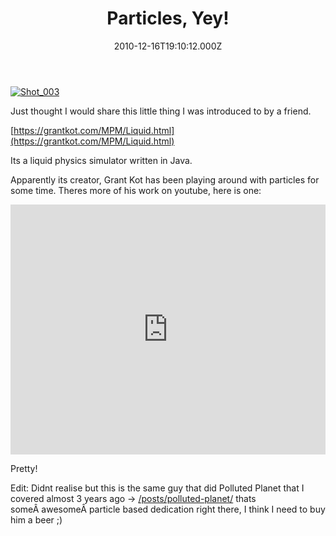 ﻿---
coverImage: /images/fallback-post-header.png
date: "2010-12-16T19:10:12.000Z"
tags:
  - java
  - particles
  - pretty
title: "Particles, Yey!"
oldUrl: /fun-amp-videos/particles-yey
---

[![](https://www.mikecann.blog/wp-content/uploads/2010/12/Shot_0031.png "Shot_003")](https://www.mikecann.blog/wp-content/uploads/2010/12/Shot_0031.png)

Just thought I would share this little thing I was introduced to by a friend.

<!-- more -->

[https://grantkot.com/MPM/Liquid.html](https://grantkot.com/MPM/Liquid.html)

Its a liquid physics simulator written in Java.

Apparently its creator, Grant Kot has been playing around with particles for some time. Theres more of his work on youtube, here is one:

<iframe width="100%" height="400" src="https://www.youtube.com/embed/BIQRhOFkvQY" frameborder="0" allow="accelerometer; autoplay; clipboard-write; encrypted-media; gyroscope; picture-in-picture" allowfullscreen></iframe>

Pretty!

Edit: Didnt realise but this is the same guy that did Polluted Planet that I covered almost 3 years ago -> [/posts/polluted-planet/](/posts/polluted-planet/) thats someÂ awesomeÂ particle based dedication right there, I think I need to buy him a beer ;)

